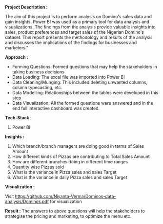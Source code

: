 **Project Description :**

The aim of this project is to perform analysis on Domino's sales data and gain insights. Power BI was used as a primary tool for data analysis and visualizations. The findings from the analysis provide valuable insights into sales, product preferences and target sales of the Nigerian Domino's dataset. This report presents the methodology and results of the analysis and discusses the implications of the findings for businesses and marketers."

**Approach :**

- Forming Questions: Formed questions that may help the stakeholders in taking business decisions
- Data Loading: The excel file was imported into Power BI 
- Data Cleaning/Munging: This included deleting unwanted columns, column typecasting, etc.
- Data Modelling: Relationships between the tables were developed in this step
- Data Visualization: All the formed questions were answered and in the end full interactive dashboard was created.

**Tech-Stack :**

1. Power BI

**Insights :**

1. Which branch/branch managers are doing good in terms of Sales Amount
2. How different kinds of Pizzas are contributing to Total Sales Amount
3. How are different branches doing in different time ranges
4. Quantity wise Pizzas sold
5. What is the variance in Pizza sales and sales Target
6. What is the variance in daily Pizza sales and sales Target

**Visualization :**

 Visit https://github.com/Niyanta-Verma/Dominos-data-analysis/Dominos.pdf for visualization

**Result :**
The answers to above questions will help the stakeholders to strategise the pricing and marketing, to optimize the menu etc.
